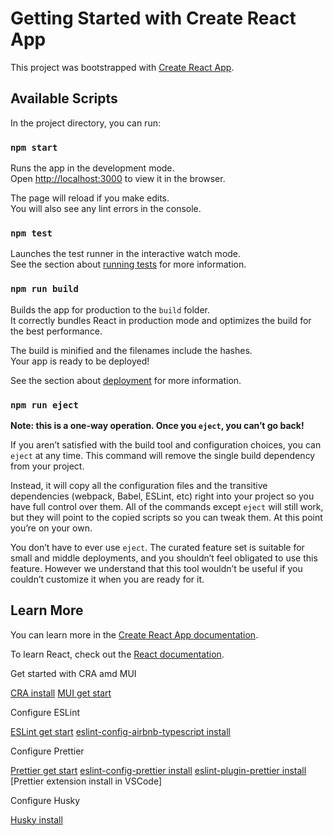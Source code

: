 # Getting Started with Create React App

This project was bootstrapped with [Create React App](https://github.com/facebook/create-react-app).

## Available Scripts

In the project directory, you can run:

### `npm start`

Runs the app in the development mode.\
Open [http://localhost:3000](http://localhost:3000) to view it in the browser.

The page will reload if you make edits.\
You will also see any lint errors in the console.

### `npm test`

Launches the test runner in the interactive watch mode.\
See the section about [running tests](https://facebook.github.io/create-react-app/docs/running-tests) for more information.

### `npm run build`

Builds the app for production to the `build` folder.\
It correctly bundles React in production mode and optimizes the build for the best performance.

The build is minified and the filenames include the hashes.\
Your app is ready to be deployed!

See the section about [deployment](https://facebook.github.io/create-react-app/docs/deployment) for more information.

### `npm run eject`

**Note: this is a one-way operation. Once you `eject`, you can’t go back!**

If you aren’t satisfied with the build tool and configuration choices, you can `eject` at any time. This command will remove the single build dependency from your project.

Instead, it will copy all the configuration files and the transitive dependencies (webpack, Babel, ESLint, etc) right into your project so you have full control over them. All of the commands except `eject` will still work, but they will point to the copied scripts so you can tweak them. At this point you’re on your own.

You don’t have to ever use `eject`. The curated feature set is suitable for small and middle deployments, and you shouldn’t feel obligated to use this feature. However we understand that this tool wouldn’t be useful if you couldn’t customize it when you are ready for it.

## Learn More

You can learn more in the [Create React App documentation](https://facebook.github.io/create-react-app/docs/getting-started).

To learn React, check out the [React documentation](https://reactjs.org/).

Get started with CRA amd MUI

[CRA install](https://create-react-app.dev/docs/adding-typescript/)
[MUI get start](https://mui.com/material-ui/getting-started/installation/)

Configure ESLint

[ESLint get start](https://eslint.org/docs/latest/user-guide/getting-started)
[eslint-config-airbnb-typescript install](https://www.npmjs.com/package/eslint-config-airbnb-typescript)

Configure Prettier

[Prettier get start](https://prettier.io/docs/en/install.html)
[eslint-config-prettier install](https://www.npmjs.com/package/eslint-config-prettier)
[eslint-plugin-prettier install](https://www.npmjs.com/package/eslint-plugin-prettier)
[Prettier extension install in VSCode]

Configure Husky

[Husky install](https://typicode.github.io/husky/#/?id=install)

